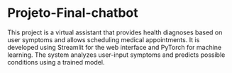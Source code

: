 # Projeto-Final-chatbot
This project is a virtual assistant that provides health diagnoses based on user symptoms and allows scheduling medical appointments. It is developed using Streamlit for the web interface and PyTorch for machine learning. The system analyzes user-input symptoms and predicts possible conditions using a trained model.
